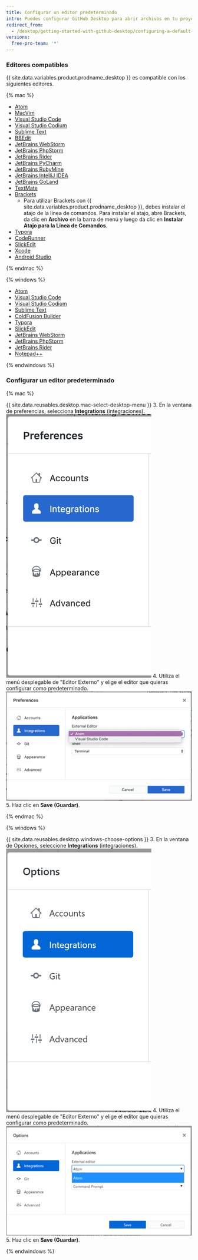 ```yaml
---
title: Configurar un editor predeterminado
intro: Puedes configurar GitHub Desktop para abrir archivos en tu proyecto con tu editor de texto o ambiente de desarrollo integrado (IDE) preferidos.
redirect_from:
  - /desktop/getting-started-with-github-desktop/configuring-a-default-editor
versions:
  free-pro-team: '*'
---
```


### Editores compatibles

{{ site.data.variables.product.prodname_desktop }} es compatible con los siguientes editores.

{% mac %}

- [Atom](https://atom.io/)
- [MacVim](https://macvim-dev.github.io/macvim/)
- [Visual Studio Code](https://code.visualstudio.com/)
- [Visual Studio Codium](https://vscodium.com/)
- [Sublime Text](https://www.sublimetext.com/)
- [BBEdit](http://www.barebones.com/products/bbedit/)
- [JetBrains WebStorm](https://www.jetbrains.com/webstorm/)
- [JetBrains PhpStorm](https://www.jetbrains.com/phpstorm/)
- [JetBrains Rider](https://www.jetbrains.com/rider/)
- [JetBrains PyCharm](https://www.jetbrains.com/pycharm/)
- [JetBrains RubyMine](https://www.jetbrains.com/rubymine/)
- [JetBrains IntelliJ IDEA](https://www.jetbrains.com/idea/)
- [JetBrains GoLand](https://www.jetbrains.com/go/)
- [TextMate](https://macromates.com/)
- [Brackets](http://brackets.io/)
  - Para utilizar Brackets con {{ site.data.variables.product.prodname_desktop }}, debes instalar el atajo de la línea de comandos. Para instalar el atajo, abre Brackets, da clic en **Archivo** en la barra de menú y luego da clic en **Instalar Atajo para la Línea de Comandos**.
- [Typora](https://typora.io/)
- [CodeRunner](https://coderunnerapp.com/)
- [SlickEdit](https://www.slickedit.com/)
- [Xcode](https://developer.apple.com/xcode/)
- [Android Studio](https://developer.android.com/studio)

{% endmac %}

{% windows %}

- [Atom](https://atom.io/)
- [Visual Studio Code](https://code.visualstudio.com/)
- [Visual Studio Codium](https://vscodium.com/)
- [Sublime Text](https://www.sublimetext.com/)
- [ColdFusion Builder](https://www.adobe.com/products/coldfusion-builder.html)
- [Typora](https://typora.io/)
- [SlickEdit](https://www.slickedit.com/)
- [JetBrains WebStorm](https://www.jetbrains.com/webstorm/)
- [JetBrains PhpStorm](https://www.jetbrains.com/phpstorm/)
- [JetBrains Rider](https://www.jetbrains.com/rider/)
- [Notepad++](https://notepad-plus-plus.org/)

{% endwindows %}

### Configurar un editor predeterminado

{% mac %}

{{ site.data.reusables.desktop.mac-select-desktop-menu }}
3. En la ventana de preferencias, selecciona **Integrations** (integraciones). ![El panel de Integraciones en la ventana de Preferencias](/assets/images/help/desktop/mac-select-integrations-pane.png)
4. Utiliza el menú desplegable de "Editor Externo" y elige el editor que quieras configurar como predeterminado. ![El menú External editor (Editor externo) en la barra del menú Preferences (Preferencias)](/assets/images/help/desktop/mac-editor-menu.png)
5. Haz clic en **Save (Guardar)**.

{% endmac %}

{% windows %}

{{ site.data.reusables.desktop.windows-choose-options }}
3. En la ventana de Opciones, seleccione **Integrations** (integraciones). ![El panel de Integraciones en la ventana de Opciones](/assets/images/help/desktop/windows-select-integrations-pane.png)
4. Utiliza el menú desplegable de "Editor Externo" y elige el editor que quieras configurar como predeterminado. ![El menú External editor (Editor externo) en la barra del menú Options (Opciones)](/assets/images/help/desktop/windows-editor-menu.png)
5. Haz clic en **Save (Guardar)**.

{% endwindows %}
